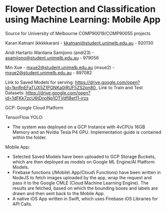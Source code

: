 # Flower Detection and Classification using Machine Learning: Mobile App


Source for University of Melbourne COMP90019/COMP90055 projects

Karan Katnani (kkkkkaran) - kkatnani@student.unimelb.edu.au - 920130 

Andi Hartarto Wardana Samijono (andi23) - asamijono@student.unimelb.edu.au - 979056  

Min Xue - mxue2@student.unimelb.edu.au (mxue2) - mxue2@student.unimelb.edu.au - 897082





Link to Saved Models for serving: https://drive.google.com/open?id=1knRnEFaTUX5Z1PGNKa0jRUF5ZS2pn80_
Link to Train and Test Datasets: https://drive.google.com/open?id=1dFKk7zcU6tDnoNp1OTVdfI8et11-irzs

GCP: Google Cloud Platform

TensorFlow YOLO:
- The system was deployed on a GCP Instance with 4vCPUs 16GB Memory and an Nvidia Tesla P4 GPU. Implementation guide is contained within the folder. 

Mobile App:
 - Selected Saved Models have been uploaded to GCP Storage Buckets, which are then deployed as models on Google ML Engine/AI    Platform Models. 
 - Firebase functions (/Mobile\ App/Cloud\ Functions) have been written in NodeJS to fetch images uploaded by the app, wrap the request and pass it to the Google CMLE (Cloud Machine Learning Engine). The results are fetched, based on which the bounding boxes and labels are drawn and then sent back to the Mobile App.
 - A native iOS App written in Swift, which uses Firebase iOS Libraries for API Calls. 
